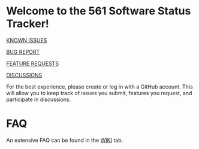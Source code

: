 # Welcome to the 561 Software Status Tracker!

[KNOWN ISSUES](https://github.com/thackmaster/561softwarestatustracker/issues/)

[BUG REPORT](https://github.com/thackmaster/561softwarestatustracker/issues/new?assignees=thackmaster&labels=bug&template=bug_report.yaml)

[FEATURE REQUESTS](https://github.com/thackmaster/561softwarestatustracker/issues/new?assignees=thackmaster&labels=enhancement&template=feature_request.yaml)

[DISCUSSIONS](https://github.com/thackmaster/561softwarestatustracker/discussions/)

For the best experience, please create or log in with a GitHub account. This will allow you to keep track of issues you submit, features you request, and participate in discussions.


# FAQ
An extensive FAQ can be found in the [WIKI](https://github.com/thackmaster/561softwarestatustracker/wiki) tab.
